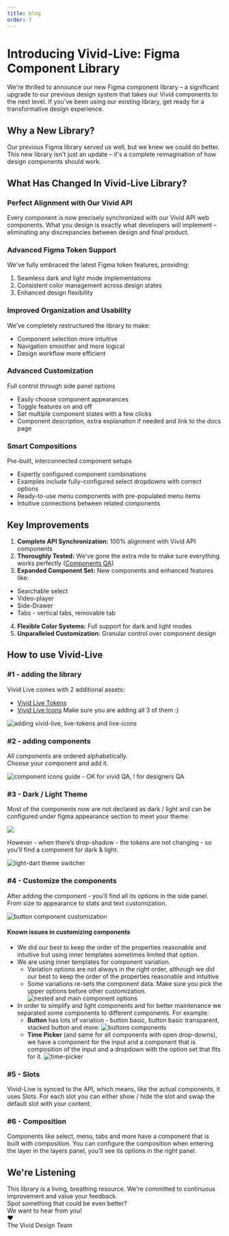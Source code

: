 ```yaml
---
title: blog
order: 7
---
```



# Introducing Vivid-Live: Figma Component Library

We're thrilled to announce our new Figma component library – a significant upgrade to our previous design system that takes our Vivid components to the next level. If you've been using our existing library, get ready for a transformative design experience.

## Why a New Library?
Our previous Figma library served us well, but we knew we could do better. This new library isn't just an update – it's a complete reimagination of how design components should work.


## What Has Changed In Vivid-Live Library?
### Perfect Alignment with Our Vivid API
Every component is now precisely synchronized with our Vivid API web components. What you design is exactly what developers will implement – eliminating any discrepancies between design and final product.

### Advanced Figma Token Support
We've fully embraced the latest Figma token features, providing:
1. Seamless dark and light mode implementations
2. Consistent color management across design states
3. Enhanced design flexibility

### Improved Organization and Usability
We've completely restructured the library to make:
- Component selection more intuitive
- Navigation smoother and more logical
- Design workflow more efficient

### Advanced Customization
Full control through side panel options
- Easily choose component appearances
- Toggle features on and off
- Set multiple component states with a few clicks
- Component description, extra explanation if needed and link to the docs page

### Smart Compositions
Pre-built, interconnected component setups
- Expertly configured component combinations
- Examples include fully-configured select dropdowns with correct options
- Ready-to-use menu components with pre-populated menu items
- Intuitive connections between related components

## Key Improvements
1. **Complete API Synchronization:** 100% alignment with Vivid API components
2. **Thoroughly Tested:** We've gone the extra mile to make sure everything works perfectly ([Components QA](https://docs.google.com/spreadsheets/d/1-R6p9tJa6agJRDUkpfDNZ8kS4bXjfm7YcVZY4KoZAqg/edit?gid=0#gid=0))
3. **Expanded Component Set:** New components and enhanced features like:
  - Searchable select
  - Video-player
  - Side-Drawer
  - Tabs - vertical tabs, removable tab
4. **Flexible Color Systems:** Full support for dark and light modes
5. **Unparalleled Customization:** Granular control over component design

## How to use Vivid-Live
### #1 - adding the library
Vivid Live comes with 2 additional assets:
- [Vivid Live Tokens]((https://www.figma.com/design/l7PH4EhGm3SXH9FJQBBPZG/Vivid-Live-Tokens?node-id=33646-138859&t=AZY0LVVL7Qe15zCI-1))
- [Vivid Live Icons]((https://www.figma.com/design/isdKI406usLCxZ2U8ljDrn/Vivid-Live-Icons?node-id=274-7267&t=YWWxn3L71PA9Hfuf-1))
	Make sure you are adding all 3 of them :)

![adding vivid-live, live-tokens and live-icons](../../../../assets/images/blog-images/add-components.png)

### #2 - adding components
All components are ordered alphabetically.  
Choose your component and add it.

![component icons guide - OK for vivid QA, ! for designers QA](../../../../assets/images/blog-images/components-icon.png)

### #3 - Dark / Light Theme
Most of the components now are not declared as dark / light and can be configured under figma appearance section to meet your theme:

![](../../../../assets/images/blog-images/dark-light-switch.png)

However - when there’s drop-shadow - the tokens are not changing - so you’ll find a component for dark & light.

![light-dart theme switcher](../../../../assets/images/blog-images/dark-and-light-variations.png)


### #4 - Customize the  components
After adding the component - you’ll find all its options in the side panel.  
From size to appearance to stats and text customization.  

![button component customization](../../../../assets/images/blog-images/customize-button.png)

#### Known issues in customizing components
- We did our best to keep the order of the properties reasonable and intuitive but using inner templates sometimes limited that option.
- We are using inner templates for component variation.
    - Variation options are not always in the right order, although we did our best to keep the order of the properties reasonable and intuitive
    - Some variations re-sets the component data. Make sure you pick the upper options before other customization.
      ![nested and main component options](../../../../assets/images/blog-images/nested-options.png)
- In order to simplify and light components and for better maintenance we separated some components to different components. For example:
    - **Button** has lots of variation - button basic, button basic transparent, stacked button and more:
      ![buttons components](../../../../assets/images/blog-images/buttons-components.png)
    - **Time Picker** (and same for all components with open drop-downs), we have a component for the input and a component that is composition of the input and a dropdown with the option set that fits for it.
  		![time-picker](../../../../assets/images/blog-images/time-picker.png)

### #5 - Slots
Vivid-Live is synced to the API, which means, like the actual components, it uses Slots.
For each slot you can either show / hide the slot and swap the default slot with your content.

### #6 - Composition
Components like select, menu, tabs and more have a component that is built with composition.
You can configure the composition when entering the layer in the layers panel, you’ll see its options in the right panel.


## We're Listening
This library is a living, breathing resource. We're committed to continuous improvement and value your feedback.  
Spot something that could be even better?  
We want to hear from you!  
:heart:  
The Vivid Design Team
